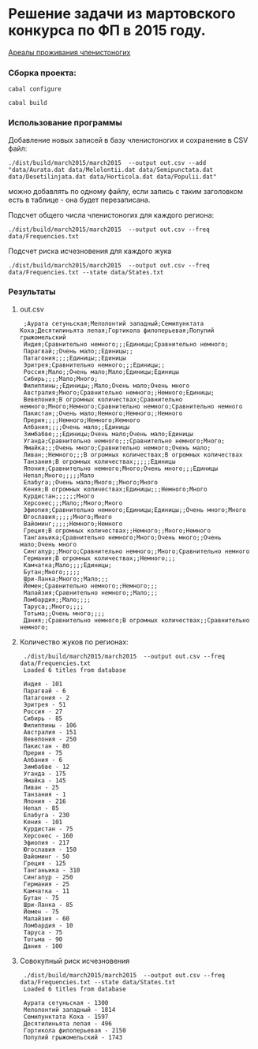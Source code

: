 
Решение задачи из мартовского конкурса по ФП в 2015 году.
=========================================================

[Ареалы проживания членистоногих](http://haskell98.blogspot.com/2015/03/2015.html)


### Сборка проекта:

    cabal configure

    cabal build

### Использование программы
Добавление новых записей в базу членистоногих и сохранение в CSV файл:

    ./dist/build/march2015/march2015  --output out.csv --add "data/Aurata.dat data/Melolontii.dat data/Semipunctata.dat data/Desetilinjata.dat data/Horticola.dat data/Populii.dat"

можно добавлять по одному файлу, если запись с таким заголовком есть в таблице - она будет перезаписана.

Подсчет общего числа членистоногих для каждого региона:

    ./dist/build/march2015/march2015  --output out.csv --freq data/Frequencies.txt

Подсчет риска исчезновения для каждого жука

    ./dist/build/march2015/march2015  --output out.csv --freq data/Frequencies.txt --state data/States.txt 

### Результаты

1. out.csv
        
        ;Аурата сетуньская;Мелолонтий западный;Семипунктата Коха;Десятилиньята лепая;Гортикола филоперьевая;Популий грыжомельский
        Индия;Сравнительно немного;;;Единицы;Сравнительно немного;
        Парагвай;;Очень мало;;Единицы;;
        Патагония;;;;Единицы;;Единицы
        Эритрея;Сравнительно немного;;;Единицы;;
        Россия;Мало;;Очень мало;Мало;Единицы;Единицы
        Сибирь;;;;Мало;Много;
        Филиппины;;Единицы;;Мало;Очень мало;Очень много
        Австралия;Много;Сравнительно немного;;Немного;Единицы;
        Вевелония;В огромных количествах;Сравнительно немного;Много;Немного;Сравнительно немного;Сравнительно немного
        Пакистан;;Очень мало;Немного;Немного;;Немного
        Прерия;;;;Немного;Немного;Немного
        Албания;;;;Очень мало;;Единицы
        Зимбабве;;;Единицы;Очень мало;Очень мало;Единицы
        Уганда;Сравнительно немного;;;Сравнительно немного;Много;
        Ямайка;;;Очень много;Сравнительно немного;Очень мало;
        Ливан;;Немного;;;В огромных количествах;В огромных количествах
        Танзания;В огромных количествах;;;;;Единицы
        Япония;Сравнительно немного;Много;Очень много;;;Единицы
        Непал;Много;;;;;Мало
        Елабуга;;Очень мало;Много;;Много;Много
        Кения;В огромных количествах;Единицы;;;Немного;Много
        Курдистан;;;;;;Много
        Херсонес;;;Мало;;Много;Много
        Эфиопия;Сравнительно немного;Единицы;Единицы;;Очень много;Много
        Югославия;;;;;Много;Много
        Вайоминг;;;;;Немного;Немного
        Греция;В огромных количествах;;Немного;;Много;Немного
        Танганьика;Сравнительно немного;Много;Очень много;;Очень мало;Очень много
        Сингапур;;Много;Сравнительно немного;;Много;Сравнительно немного
        Германия;В огромных количествах;;Немного;;;
        Камчатка;Мало;;;;Единицы;
        Бутан;Много;;;;;
        Шри-Ланка;Много;;Мало;;;
        Йемен;Сравнительно немного;;Немного;;;
        Малайзия;Сравнительно немного;;Мало;;;
        Ломбардия;;Мало;;;;
        Таруса;;Много;;;;
        Тотьма;;Очень много;;;;
        Дания;;Сравнительно немного;В огромных количествах;;Сравнительно немного;
	

3. Количество жуков по регионах:

        ./dist/build/march2015/march2015  --output out.csv --freq data/Frequencies.txt                         
        Loaded 6 titles from database
        
        Индия - 101
        Парагвай - 6
        Патагония - 2
        Эритрея - 51
        Россия - 27
        Сибирь - 85
        Филиппины - 106
        Австралия - 151
        Вевелония - 250
        Пакистан - 80
        Прерия - 75
        Албания - 6
        Зимбабве - 12
        Уганда - 175
        Ямайка - 145
        Ливан - 25
        Танзания - 1
        Япония - 216
        Непал - 85
        Елабуга - 230
        Кения - 101
        Курдистан - 75
        Херсонес - 160
        Эфиопия - 217
        Югославия - 150
        Вайоминг - 50
        Греция - 125
        Танганьика - 310
        Сингапур - 250
        Германия - 25
        Камчатка - 11
        Бутан - 75
        Шри-Ланка - 85
        Йемен - 75
        Малайзия - 60
        Ломбардия - 10
        Таруса - 75
        Тотьма - 90
        Дания - 100


4. Совокупный риск исчезновения

        ./dist/build/march2015/march2015  --output out.csv --freq data/Frequencies.txt --state data/States.txt 
        Loaded 6 titles from database
        
        Аурата сетуньская - 1300
        Мелолонтий западный - 1814
        Семипунктата Коха - 1597
        Десятилиньята лепая - 496
        Гортикола филоперьевая - 2150
        Популий грыжомельский - 1743
	
	


